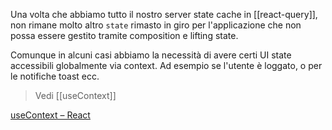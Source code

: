 Una volta che abbiamo tutto il nostro server state cache in [[react-query]], non rimane molto altro `state` rimasto in giro per l'applicazione che non possa essere gestito tramite composition e lifting state.

Comunque in alcuni casi abbiamo la necessità di avere certi UI state accessibili globalmente via context. Ad esempio se l'utente è loggato, o per le notifiche toast ecc.

>Vedi [[useContext]]

[useContext – React](https://react.dev/reference/react/useContext)